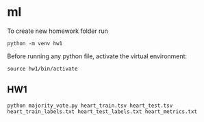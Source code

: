 # ml

To create new homework folder run
```
python -m venv hw1
```

Before running any python file, activate the virtual environment:
```
source hw1/bin/activate
```

## HW1

```
python majority_vote.py heart_train.tsv heart_test.tsv heart_train_labels.txt heart_test_labels.txt heart_metrics.txt
```